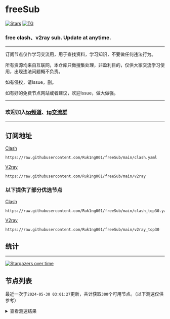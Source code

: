 # freeSub
[![Stars](https://img.shields.io/github/stars/Ruk1ng001/freeSub)](https://github.com/Ruk1ng001/freeSub/stargazers)
[![TG](https://img.shields.io/badge/Telegram-gray?logo=Telegram)](https://t.me/Ruk1ng001)
### free clash、v2ray sub. Update at anytime.

---

订阅节点仅作学习交流用，用于查找资料，学习知识，不要做任何违法行为。

所有资源均来自互联网，本仓库只做搜集处理，非盈利目的，仅供大家交流学习使用，出现违法问题概不负责。

如有侵权，请Issue，删。

如有好的免费节点网站或者建议，欢迎Issue，做大做强。

---

### 欢迎加入[tg频道](https://t.me/Ruk1ng001)、[tg交流群](https://t.me/+-e-b04EE5Cw2NmU1)

---

## 订阅地址
[Clash](https://raw.githubusercontent.com/Ruk1ng001/freeSub/main/clash.yaml)
```
https://raw.githubusercontent.com/Ruk1ng001/freeSub/main/clash.yaml
```
[V2ray](https://raw.githubusercontent.com/Ruk1ng001/freeSub/main/v2ray)
```
https://raw.githubusercontent.com/Ruk1ng001/freeSub/main/v2ray
```
### 以下提供了部分优选节点

[Clash](https://raw.githubusercontent.com/Ruk1ng001/freeSub/main/clash_top30.yaml)
```
https://raw.githubusercontent.com/Ruk1ng001/freeSub/main/clash_top30.yaml
```
[V2ray](https://raw.githubusercontent.com/Ruk1ng001/freeSub/main/v2ray_top30)
```
https://raw.githubusercontent.com/Ruk1ng001/freeSub/main/v2ray_top30
```

## 统计

---

[![Stargazers over time](https://starchart.cc/Ruk1ng001/freeSub.svg)](https://starchart.cc/Ruk1ng001/freeSub)

## 节点列表

最近一次于`2024-05-30 03:01:27`更新，共计获取`300`个可用节点。（以下测速仅供参考）

<details> <summary>查看测速结果</summary>

| 序号 | 节点 | 带宽 | 延迟 |
|:--:|:--:|:--:|:--:|
 | 1 | CN😈github.com/Ruk1ng001_-1638999904 | 4.14MB/s | 744.00ms |
 | 2 | HK😈github.com/Ruk1ng001_-210240711 | 4.11MB/s | 458.00ms |
 | 3 | CN😈github.com/Ruk1ng001_121861259 | 3.89MB/s | 453.00ms |
 | 4 | TW😈github.com/Ruk1ng001_2022772826 | 3.76MB/s | 495.00ms |
 | 5 | CN😈github.com/Ruk1ng001_609196830 | 3.72MB/s | 1731.00ms |
 | 6 | CN😈github.com/Ruk1ng001_193044642 | 3.70MB/s | 437.00ms |
 | 7 | CN😈github.com/Ruk1ng001_153864832 | 3.43MB/s | 632.00ms |
 | 8 | CN😈github.com/Ruk1ng001_-1714718932 | 3.37MB/s | 378.00ms |
 | 9 | CN😈github.com/Ruk1ng001_-7431999 | 3.34MB/s | 387.00ms |
 | 10 | HK😈github.com/Ruk1ng001_1781283003 | 3.34MB/s | 447.00ms |
 | 11 | CN😈github.com/Ruk1ng001_1482933334 | 3.34MB/s | 582.00ms |
 | 12 | CN😈github.com/Ruk1ng001_1125181774 | 3.19MB/s | 507.00ms |
 | 13 | HK😈github.com/Ruk1ng001_-198084423 | 3.11MB/s | 373.00ms |
 | 14 | Other😈github.com/Ruk1ng001_208737143 | 2.96MB/s | 500.00ms |
 | 15 | CH😈github.com/Ruk1ng001_-542589151 | 2.92MB/s | 574.00ms |
 | 16 | AU😈github.com/Ruk1ng001_-154105765 | 2.84MB/s | 514.00ms |
 | 17 | CN😈github.com/Ruk1ng001_106310646 | 2.81MB/s | 527.00ms |
 | 18 | CN😈github.com/Ruk1ng001_-1240602613 | 2.36MB/s | 504.00ms |
 | 19 | SG😈github.com/Ruk1ng001_819866919 | 2.33MB/s | 874.00ms |
 | 20 | HK😈github.com/Ruk1ng001_-2056381326 | 2.01MB/s | 744.00ms |
 | 21 | CN😈github.com/Ruk1ng001_-1255103907 | 1.99MB/s | 762.00ms |
 | 22 | KR😈github.com/Ruk1ng001_-1199331161 | 1.98MB/s | 707.00ms |
 | 23 | CN😈github.com/Ruk1ng001_-2087116798 | 1.98MB/s | 802.00ms |
 | 24 | Euro😈github.com/Ruk1ng001_-1279966270 | 1.97MB/s | 1149.00ms |
 | 25 | CN😈github.com/Ruk1ng001_773055385 | 1.97MB/s | 373.00ms |
 | 26 | CH😈github.com/Ruk1ng001_1238702783 | 1.95MB/s | 971.00ms |
 | 27 | HK😈github.com/Ruk1ng001_-1608408967 | 1.93MB/s | 792.00ms |
 | 28 | CN😈github.com/Ruk1ng001_-903636143 | 1.88MB/s | 528.00ms |
 | 29 | HK😈github.com/Ruk1ng001_-677114025 | 1.85MB/s | 801.00ms |
 | 30 | CN😈github.com/Ruk1ng001_197544522 | 1.84MB/s | 2176.00ms |
 | 31 | CH😈github.com/Ruk1ng001_-1001960495 | 1.79MB/s | 766.00ms |
 | 32 | TW😈github.com/Ruk1ng001_2005893287 | 1.73MB/s | 529.00ms |
 | 33 | JP😈github.com/Ruk1ng001_600031319 | 1.69MB/s | 454.00ms |
 | 34 | CA😈github.com/Ruk1ng001_218289681 | 1.64MB/s | 1213.00ms |
 | 35 | CN😈github.com/Ruk1ng001_1612293333 | 1.60MB/s | 2115.00ms |
 | 36 | CA😈github.com/Ruk1ng001_-1591117744 | 1.53MB/s | 1454.00ms |
 | 37 | CN😈github.com/Ruk1ng001_1279534408 | 1.53MB/s | 906.00ms |
 | 38 | HK😈github.com/Ruk1ng001_1203476530 | 1.53MB/s | 819.00ms |
 | 39 | CA😈github.com/Ruk1ng001_-1094650613 | 1.52MB/s | 1341.00ms |
 | 40 | CN😈github.com/Ruk1ng001_703306250 | 1.51MB/s | 431.00ms |
 | 41 | CA😈github.com/Ruk1ng001_1024170753 | 1.48MB/s | 1466.00ms |
 | 42 | CA😈github.com/Ruk1ng001_432632295 | 1.44MB/s | 1435.00ms |
 | 43 | CA😈github.com/Ruk1ng001_200979588 | 1.42MB/s | 1260.00ms |
 | 44 | CA😈github.com/Ruk1ng001_-301149059 | 1.42MB/s | 2196.00ms |
 | 45 | CA😈github.com/Ruk1ng001_692031390 | 1.42MB/s | 1063.00ms |
 | 46 | CA😈github.com/Ruk1ng001_-561045334 | 1.41MB/s | 1348.00ms |
 | 47 | CA😈github.com/Ruk1ng001_1262241565 | 1.40MB/s | 1754.00ms |
 | 48 | JP😈github.com/Ruk1ng001_118365489 | 1.40MB/s | 543.00ms |
 | 49 | SG😈github.com/Ruk1ng001_1604151024 | 1.38MB/s | 407.00ms |
 | 50 | UM😈github.com/Ruk1ng001_-1886715007 | 1.37MB/s | 1327.00ms |
 | 51 | UM😈github.com/Ruk1ng001_435540059 | 1.37MB/s | 1329.00ms |
 | 52 | CA😈github.com/Ruk1ng001_1007607298 | 1.36MB/s | 1688.00ms |
 | 53 | CN😈github.com/Ruk1ng001_1950986225 | 1.32MB/s | 717.00ms |
 | 54 | KR😈github.com/Ruk1ng001_336742953 | 1.30MB/s | 539.00ms |
 | 55 | SG😈github.com/Ruk1ng001_-2026700889 | 1.30MB/s | 444.00ms |
 | 56 | CN😈github.com/Ruk1ng001_1704349606 | 1.30MB/s | 703.00ms |
 | 57 | Other😈github.com/Ruk1ng001_901170620 | 1.30MB/s | 1002.00ms |
 | 58 | CN😈github.com/Ruk1ng001_482506552 | 1.29MB/s | 582.00ms |
 | 59 | CA😈github.com/Ruk1ng001_-1982420643 | 1.29MB/s | 1500.00ms |
 | 60 | UM😈github.com/Ruk1ng001_2092996903 | 1.28MB/s | 1193.00ms |
 | 61 | UM😈github.com/Ruk1ng001_312756856 | 1.28MB/s | 1052.00ms |
 | 62 | CA😈github.com/Ruk1ng001_-367652200 | 1.26MB/s | 1562.00ms |
 | 63 | FR😈github.com/Ruk1ng001_-1722029935 | 1.25MB/s | 1058.00ms |
 | 64 | SG😈github.com/Ruk1ng001_-576040174 | 1.22MB/s | 1022.00ms |
 | 65 | CA😈github.com/Ruk1ng001_-12115375 | 1.21MB/s | 1496.00ms |
 | 66 | JP😈github.com/Ruk1ng001_-360716951 | 1.20MB/s | 2076.00ms |
 | 67 | CA😈github.com/Ruk1ng001_-1344744970 | 1.19MB/s | 1632.00ms |
 | 68 | FR😈github.com/Ruk1ng001_-1967456951 | 1.19MB/s | 1575.00ms |
 | 69 | JP😈github.com/Ruk1ng001_-792950630 | 1.17MB/s | 417.00ms |
 | 70 | KR😈github.com/Ruk1ng001_-563409254 | 1.17MB/s | 1267.00ms |
 | 71 | JP😈github.com/Ruk1ng001_-1200691347 | 1.17MB/s | 534.00ms |
 | 72 | CN😈github.com/Ruk1ng001_-34100955 | 1.15MB/s | 846.00ms |
 | 73 | Asia😈github.com/Ruk1ng001_390994783 | 1.15MB/s | 1263.00ms |
 | 74 | CA😈github.com/Ruk1ng001_1885262548 | 1.15MB/s | 1609.00ms |
 | 75 | CA😈github.com/Ruk1ng001_519180423 | 1.14MB/s | 1083.00ms |
 | 76 | CA😈github.com/Ruk1ng001_2053352048 | 1.14MB/s | 1339.00ms |
 | 77 | UM😈github.com/Ruk1ng001_-2038148295 | 1.12MB/s | 1205.00ms |
 | 78 | CA😈github.com/Ruk1ng001_1840301856 | 1.12MB/s | 1564.00ms |
 | 79 | CA😈github.com/Ruk1ng001_-2085459911 | 1.11MB/s | 1787.00ms |
 | 80 | SG😈github.com/Ruk1ng001_149570347 | 1.10MB/s | 399.00ms |
 | 81 | CN😈github.com/Ruk1ng001_1121528462 | 1.09MB/s | 803.00ms |
 | 82 | SG😈github.com/Ruk1ng001_-2134427733 | 1.09MB/s | 477.00ms |
 | 83 | Other😈github.com/Ruk1ng001_-102191318 | 1.08MB/s | 1076.00ms |
 | 84 | TW😈github.com/Ruk1ng001_1799420314 | 1.08MB/s | 555.00ms |
 | 85 | TW😈github.com/Ruk1ng001_-1996740846 | 1.07MB/s | 532.00ms |
 | 86 | CA😈github.com/Ruk1ng001_-445362946 | 1.06MB/s | 1605.00ms |
 | 87 | CA😈github.com/Ruk1ng001_-824022223 | 1.05MB/s | 1924.00ms |
 | 88 | UM😈github.com/Ruk1ng001_532150856 | 1.03MB/s | 1698.00ms |
 | 89 | CH😈github.com/Ruk1ng001_319638692 | 1.02MB/s | 764.00ms |
 | 90 | CA😈github.com/Ruk1ng001_-1946169941 | 1.01MB/s | 1894.00ms |
 | 91 | Asia😈github.com/Ruk1ng001_-2138721955 | 1.01MB/s | 973.00ms |
 | 92 | CA😈github.com/Ruk1ng001_-1472012229 | 1.00MB/s | 2065.00ms |
 | 93 | UM😈github.com/Ruk1ng001_1196487454 | 1021.97KB/s | 1117.00ms |
 | 94 | CA😈github.com/Ruk1ng001_-1296741748 | 1019.13KB/s | 1489.00ms |
 | 95 | HK😈github.com/Ruk1ng001_-746840979 | 1012.41KB/s | 1403.00ms |
 | 96 | US😈github.com/Ruk1ng001_303307089 | 991.94KB/s | 1308.00ms |
 | 97 | Other😈github.com/Ruk1ng001_482699947 | 991.30KB/s | 537.00ms |
 | 98 | CN😈github.com/Ruk1ng001_1207210027 | 989.74KB/s | 848.00ms |
 | 99 | CN😈github.com/Ruk1ng001_825794549 | 989.25KB/s | 1481.00ms |
 | 100 | CN😈github.com/Ruk1ng001_-1518005797 | 988.12KB/s | 770.00ms |
 | 101 | UM😈github.com/Ruk1ng001_885467544 | 981.92KB/s | 1385.00ms |
 | 102 | Other😈github.com/Ruk1ng001_1184940032 | 976.69KB/s | 1636.00ms |
 | 103 | US😈github.com/Ruk1ng001_-192344495 | 976.54KB/s | 1129.00ms |
 | 104 | NL😈github.com/Ruk1ng001_459288418 | 946.74KB/s | 1352.00ms |
 | 105 | US😈github.com/Ruk1ng001_-1707966061 | 943.80KB/s | 995.00ms |
 | 106 | CH😈github.com/Ruk1ng001_337036286 | 926.71KB/s | 868.00ms |
 | 107 | NL😈github.com/Ruk1ng001_-1059410687 | 921.64KB/s | 1358.00ms |
 | 108 | US😈github.com/Ruk1ng001_-230454350 | 912.64KB/s | 1068.00ms |
 | 109 | SG😈github.com/Ruk1ng001_-2065841208 | 909.27KB/s | 2447.00ms |
 | 110 | NL😈github.com/Ruk1ng001_-1015548933 | 908.15KB/s | 1442.00ms |
 | 111 | CA😈github.com/Ruk1ng001_-1689549925 | 908.04KB/s | 1620.00ms |
 | 112 | US😈github.com/Ruk1ng001_2041363410 | 907.89KB/s | 1275.00ms |
 | 113 | CA😈github.com/Ruk1ng001_-316410428 | 904.73KB/s | 2012.00ms |
 | 114 | UM😈github.com/Ruk1ng001_282637129 | 900.03KB/s | 1168.00ms |
 | 115 | US😈github.com/Ruk1ng001_-1218805652 | 899.96KB/s | 1368.00ms |
 | 116 | CN😈github.com/Ruk1ng001_-431066672 | 883.39KB/s | 1283.00ms |
 | 117 | UM😈github.com/Ruk1ng001_1303543440 | 874.44KB/s | 1145.00ms |
 | 118 | CA😈github.com/Ruk1ng001_1602438490 | 854.34KB/s | 1800.00ms |
 | 119 | UM😈github.com/Ruk1ng001_664774932 | 850.18KB/s | 1400.00ms |
 | 120 | JP😈github.com/Ruk1ng001_-423513810 | 849.60KB/s | 833.00ms |
 | 121 | CA😈github.com/Ruk1ng001_-405288375 | 844.92KB/s | 1614.00ms |
 | 122 | TW😈github.com/Ruk1ng001_-717237826 | 837.07KB/s | 564.00ms |
 | 123 | US😈github.com/Ruk1ng001_1650935518 | 832.79KB/s | 783.00ms |
 | 124 | CA😈github.com/Ruk1ng001_-1716620041 | 827.04KB/s | 1665.00ms |
 | 125 | CN😈github.com/Ruk1ng001_734593672 | 822.85KB/s | 1730.00ms |
 | 126 | CA😈github.com/Ruk1ng001_369893907 | 817.98KB/s | 2044.00ms |
 | 127 | CA😈github.com/Ruk1ng001_1132634313 | 795.17KB/s | 992.00ms |
 | 128 | Other😈github.com/Ruk1ng001_1849366068 | 783.31KB/s | 852.00ms |
 | 129 | CN😈github.com/Ruk1ng001_-1515620563 | 780.16KB/s | 666.00ms |
 | 130 | CA😈github.com/Ruk1ng001_775476669 | 778.78KB/s | 1597.00ms |
 | 131 | CN😈github.com/Ruk1ng001_-1929284633 | 764.34KB/s | 769.00ms |
 | 132 | UM😈github.com/Ruk1ng001_-862566499 | 755.44KB/s | 1313.00ms |
 | 133 | CH😈github.com/Ruk1ng001_864906418 | 754.77KB/s | 1057.00ms |
 | 134 | US😈github.com/Ruk1ng001_750938217 | 750.58KB/s | 892.00ms |
 | 135 | NL😈github.com/Ruk1ng001_-331801907 | 739.27KB/s | 720.00ms |
 | 136 | US😈github.com/Ruk1ng001_1878698898 | 737.77KB/s | 802.00ms |
 | 137 | CA😈github.com/Ruk1ng001_1357640315 | 734.38KB/s | 1203.00ms |
 | 138 | CN😈github.com/Ruk1ng001_-2133440890 | 732.05KB/s | 851.00ms |
 | 139 | CN😈github.com/Ruk1ng001_-2053381123 | 728.02KB/s | 611.00ms |
 | 140 | CN😈github.com/Ruk1ng001_1843838071 | 720.33KB/s | 1334.00ms |
 | 141 | CN😈github.com/Ruk1ng001_1708283347 | 720.06KB/s | 957.00ms |
 | 142 | US😈github.com/Ruk1ng001_1490566360 | 715.33KB/s | 786.00ms |
 | 143 | CA😈github.com/Ruk1ng001_-2111222179 | 714.79KB/s | 1546.00ms |
 | 144 | CN😈github.com/Ruk1ng001_705449927 | 713.66KB/s | 1712.00ms |
 | 145 | DE😈github.com/Ruk1ng001_-1384580180 | 699.75KB/s | 1036.00ms |
 | 146 | UM😈github.com/Ruk1ng001_-1134419434 | 698.72KB/s | 981.00ms |
 | 147 | Euro😈github.com/Ruk1ng001_1455062586 | 689.41KB/s | 729.00ms |
 | 148 | NL😈github.com/Ruk1ng001_-1100658875 | 684.79KB/s | 725.00ms |
 | 149 | CN😈github.com/Ruk1ng001_1756240449 | 677.97KB/s | 707.00ms |
 | 150 | CA😈github.com/Ruk1ng001_-396496849 | 677.46KB/s | 1393.00ms |
 | 151 | CA😈github.com/Ruk1ng001_1683630258 | 669.11KB/s | 2928.00ms |
 | 152 | CN😈github.com/Ruk1ng001_399503400 | 662.73KB/s | 1487.00ms |
 | 153 | CH😈github.com/Ruk1ng001_-1180987789 | 660.30KB/s | 899.00ms |
 | 154 | US😈github.com/Ruk1ng001_-424472426 | 655.92KB/s | 947.00ms |
 | 155 | CN😈github.com/Ruk1ng001_-1782810545 | 653.43KB/s | 1389.00ms |
 | 156 | FR😈github.com/Ruk1ng001_-1326948871 | 643.28KB/s | 1052.00ms |
 | 157 | JP😈github.com/Ruk1ng001_762803762 | 640.77KB/s | 993.00ms |
 | 158 | CN😈github.com/Ruk1ng001_-25292998 | 635.70KB/s | 1242.00ms |
 | 159 | UM😈github.com/Ruk1ng001_2142616537 | 632.88KB/s | 1435.00ms |
 | 160 | CA😈github.com/Ruk1ng001_-290966375 | 632.57KB/s | 1007.00ms |
 | 161 | RU😈github.com/Ruk1ng001_2136017145 | 621.29KB/s | 1106.00ms |
 | 162 | US😈github.com/Ruk1ng001_445023364 | 614.27KB/s | 1008.00ms |
 | 163 | CA😈github.com/Ruk1ng001_184998897 | 601.59KB/s | 2056.00ms |
 | 164 | CA😈github.com/Ruk1ng001_-1976829424 | 594.57KB/s | 2329.00ms |
 | 165 | UM😈github.com/Ruk1ng001_-1090185355 | 589.77KB/s | 1544.00ms |
 | 166 | CA😈github.com/Ruk1ng001_-1225616120 | 585.86KB/s | 2238.00ms |
 | 167 | CA😈github.com/Ruk1ng001_2072947251 | 581.76KB/s | 1749.00ms |
 | 168 | Euro😈github.com/Ruk1ng001_-1957118386 | 579.43KB/s | 605.00ms |
 | 169 | ChatGPT😈github.com/Ruk1ng001_2025297249 | 577.92KB/s | 585.00ms |
 | 170 | GB😈github.com/Ruk1ng001_-183753107 | 576.95KB/s | 902.00ms |
 | 171 | Other😈github.com/Ruk1ng001_1756145984 | 576.51KB/s | 1517.00ms |
 | 172 | Other😈github.com/Ruk1ng001_495783260 | 565.55KB/s | 1052.00ms |
 | 173 | Americas😈github.com/Ruk1ng001_-486914903 | 563.38KB/s | 473.00ms |
 | 174 | UM😈github.com/Ruk1ng001_-1006573877 | 556.67KB/s | 1913.00ms |
 | 175 | CA😈github.com/Ruk1ng001_879568574 | 513.70KB/s | 448.00ms |
 | 176 | CH😈github.com/Ruk1ng001_-1024973147 | 508.97KB/s | 977.00ms |
 | 177 | CA😈github.com/Ruk1ng001_-1734462663 | 487.70KB/s | 1656.00ms |
 | 178 | NL😈github.com/Ruk1ng001_1236911722 | 474.85KB/s | 1443.00ms |
 | 179 | CN😈github.com/Ruk1ng001_-1922129779 | 457.42KB/s | 493.00ms |
 | 180 | CN😈github.com/Ruk1ng001_85191296 | 449.06KB/s | 1113.00ms |
 | 181 | CA😈github.com/Ruk1ng001_-1447900392 | 444.40KB/s | 1998.00ms |
 | 182 | US😈github.com/Ruk1ng001_-713568614 | 434.31KB/s | 1602.00ms |
 | 183 | TW😈github.com/Ruk1ng001_375656107 | 377.77KB/s | 2288.00ms |
 | 184 | NL😈github.com/Ruk1ng001_1909749058 | 373.56KB/s | 1577.00ms |
 | 185 | CN😈github.com/Ruk1ng001_-1908810807 | 372.29KB/s | 1112.00ms |
 | 186 | CA😈github.com/Ruk1ng001_1678970574 | 371.62KB/s | 2471.00ms |
 | 187 | CA😈github.com/Ruk1ng001_-394796428 | 361.53KB/s | 1651.00ms |
 | 188 | CH😈github.com/Ruk1ng001_-315924638 | 353.36KB/s | 1147.00ms |
 | 189 | CA😈github.com/Ruk1ng001_1535759597 | 345.69KB/s | 1525.00ms |
 | 190 | CA😈github.com/Ruk1ng001_1822010211 | 344.05KB/s | 2411.00ms |
 | 191 | US😈github.com/Ruk1ng001_-1248491955 | 340.95KB/s | 1597.00ms |
 | 192 | RU😈github.com/Ruk1ng001_-577660598 | 333.37KB/s | 2937.00ms |
 | 193 | CA😈github.com/Ruk1ng001_1295306959 | 328.03KB/s | 2574.00ms |
 | 194 | HK😈github.com/Ruk1ng001_-166473483 | 324.85KB/s | 2869.00ms |
 | 195 | CN😈github.com/Ruk1ng001_-826177220 | 324.25KB/s | 868.00ms |
 | 196 | US😈github.com/Ruk1ng001_-1298904919 | 322.83KB/s | 955.00ms |
 | 197 | SG😈github.com/Ruk1ng001_-1967551594 | 321.48KB/s | 521.00ms |
 | 198 | CN😈github.com/Ruk1ng001_999422102 | 318.99KB/s | 1050.00ms |
 | 199 | CH😈github.com/Ruk1ng001_658831828 | 318.75KB/s | 1358.00ms |
 | 200 | CA😈github.com/Ruk1ng001_1062804145 | 317.93KB/s | 1329.00ms |
 | 201 | Other😈github.com/Ruk1ng001_-1501186216 | 312.63KB/s | 681.00ms |
 | 202 | CA😈github.com/Ruk1ng001_1681861153 | 304.77KB/s | 2839.00ms |
 | 203 | CA😈github.com/Ruk1ng001_-1607020291 | 303.97KB/s | 2033.00ms |
 | 204 | CA😈github.com/Ruk1ng001_39863998 | 302.57KB/s | 1256.00ms |
 | 205 | CA😈github.com/Ruk1ng001_2003495174 | 301.07KB/s | 2103.00ms |
 | 206 | NL😈github.com/Ruk1ng001_-159133177 | 300.65KB/s | 1835.00ms |
 | 207 | CN😈github.com/Ruk1ng001_-1331837002 | 291.83KB/s | 1262.00ms |
 | 208 | Americas😈github.com/Ruk1ng001_-1615409974 | 289.09KB/s | 1576.00ms |
 | 209 | CN😈github.com/Ruk1ng001_740724400 | 278.80KB/s | 807.00ms |
 | 210 | US😈github.com/Ruk1ng001_-1988160839 | 277.37KB/s | 1646.00ms |
 | 211 | SG😈github.com/Ruk1ng001_-2131096342 | 276.94KB/s | 2938.00ms |
 | 212 | GB😈github.com/Ruk1ng001_746654693 | 273.48KB/s | 909.00ms |
 | 213 | JP😈github.com/Ruk1ng001_-517696060 | 271.87KB/s | 2500.00ms |
 | 214 | GB😈github.com/Ruk1ng001_-930683319 | 259.69KB/s | 1215.00ms |
 | 215 | Other😈github.com/Ruk1ng001_362505136 | 254.90KB/s | 2034.00ms |
 | 216 | CA😈github.com/Ruk1ng001_-1787101752 | 254.75KB/s | 2808.00ms |
 | 217 | CH😈github.com/Ruk1ng001_1903292082 | 254.27KB/s | 2344.00ms |
 | 218 | CA😈github.com/Ruk1ng001_1090519050 | 253.62KB/s | 2167.00ms |
 | 219 | CA😈github.com/Ruk1ng001_779087086 | 253.48KB/s | 2200.00ms |
 | 220 | CA😈github.com/Ruk1ng001_2062865242 | 252.91KB/s | 2247.00ms |
 | 221 | US😈github.com/Ruk1ng001_-465892498 | 248.37KB/s | 1910.00ms |
 | 222 | DE😈github.com/Ruk1ng001_1796700239 | 247.80KB/s | 1840.00ms |
 | 223 | UM😈github.com/Ruk1ng001_1303578646 | 247.31KB/s | 2850.00ms |
 | 224 | TW😈github.com/Ruk1ng001_-929620169 | 245.46KB/s | 1596.00ms |
 | 225 | Other😈github.com/Ruk1ng001_1125428472 | 238.81KB/s | 1934.00ms |
 | 226 | CN😈github.com/Ruk1ng001_512660006 | 238.64KB/s | 798.00ms |
 | 227 | CA😈github.com/Ruk1ng001_663807944 | 236.90KB/s | 2627.00ms |
 | 228 | CA😈github.com/Ruk1ng001_-1182257461 | 230.62KB/s | 1757.00ms |
 | 229 | Americas😈github.com/Ruk1ng001_-582961225 | 226.07KB/s | 2440.00ms |
 | 230 | UM😈github.com/Ruk1ng001_1076375240 | 217.40KB/s | 1241.00ms |
 | 231 | CN😈github.com/Ruk1ng001_899571250 | 214.88KB/s | 1884.00ms |
 | 232 | TW😈github.com/Ruk1ng001_-506153438 | 211.13KB/s | 2382.00ms |
 | 233 | SG😈github.com/Ruk1ng001_-1533174807 | 204.07KB/s | 1356.00ms |
 | 234 | US😈github.com/Ruk1ng001_2008536902 | 200.59KB/s | 2875.00ms |
 | 235 | CA😈github.com/Ruk1ng001_819888097 | 199.96KB/s | 1900.00ms |
 | 236 | KZ😈github.com/Ruk1ng001_-581594089 | 198.60KB/s | 1477.00ms |
 | 237 | CN😈github.com/Ruk1ng001_-2102876083 | 195.61KB/s | 711.00ms |
 | 238 | CA😈github.com/Ruk1ng001_-745706713 | 190.36KB/s | 2846.00ms |
 | 239 | CA😈github.com/Ruk1ng001_1205496303 | 187.45KB/s | 1635.00ms |
 | 240 | CA😈github.com/Ruk1ng001_-1506424712 | 182.50KB/s | 2148.00ms |
 | 241 | CA😈github.com/Ruk1ng001_-1409113450 | 182.03KB/s | 2840.00ms |
 | 242 | CA😈github.com/Ruk1ng001_961392496 | 179.96KB/s | 1497.00ms |
 | 243 | FR😈github.com/Ruk1ng001_-1949501828 | 179.87KB/s | 1318.00ms |
 | 244 | Other😈github.com/Ruk1ng001_1996931643 | 178.60KB/s | 2509.00ms |
 | 245 | GB😈github.com/Ruk1ng001_153628593 | 173.93KB/s | 946.00ms |
 | 246 | JP😈github.com/Ruk1ng001_-1057562907 | 172.93KB/s | 882.00ms |
 | 247 | CH😈github.com/Ruk1ng001_118412092 | 162.44KB/s | 448.00ms |
 | 248 | CN😈github.com/Ruk1ng001_1072448742 | 157.16KB/s | 1279.00ms |
 | 249 | CA😈github.com/Ruk1ng001_-1833797449 | 156.14KB/s | 2408.00ms |
 | 250 | CN😈github.com/Ruk1ng001_-324042234 | 155.41KB/s | 816.00ms |
 | 251 | CA😈github.com/Ruk1ng001_1238856864 | 154.20KB/s | 2759.00ms |
 | 252 | CN😈github.com/Ruk1ng001_-1784601529 | 153.62KB/s | 1127.00ms |
 | 253 | GB😈github.com/Ruk1ng001_-1800882433 | 150.45KB/s | 1166.00ms |
 | 254 | CA😈github.com/Ruk1ng001_-325878939 | 148.76KB/s | 2489.00ms |
 | 255 | PL😈github.com/Ruk1ng001_-1469094614 | 148.15KB/s | 1327.00ms |
 | 256 | CN😈github.com/Ruk1ng001_261755896 | 144.47KB/s | 2099.00ms |
 | 257 | CA😈github.com/Ruk1ng001_-1820981653 | 143.56KB/s | 1551.00ms |
 | 258 | CA😈github.com/Ruk1ng001_-451474164 | 141.07KB/s | 1945.00ms |
 | 259 | CA😈github.com/Ruk1ng001_-1302396452 | 140.94KB/s | 1700.00ms |
 | 260 | Other😈github.com/Ruk1ng001_210722289 | 137.89KB/s | 1469.00ms |
 | 261 | CN😈github.com/Ruk1ng001_-1643950267 | 137.48KB/s | 733.00ms |
 | 262 | JP😈github.com/Ruk1ng001_1569210954 | 136.64KB/s | 836.00ms |
 | 263 | CA😈github.com/Ruk1ng001_1362513501 | 134.88KB/s | 1870.00ms |
 | 264 | CA😈github.com/Ruk1ng001_2096260033 | 133.94KB/s | 2721.00ms |
 | 265 | Other😈github.com/Ruk1ng001_45319295 | 132.54KB/s | 2033.00ms |
 | 266 | UM😈github.com/Ruk1ng001_-357077676 | 130.41KB/s | 1831.00ms |
 | 267 | CN😈github.com/Ruk1ng001_1551495728 | 129.31KB/s | 659.00ms |
 | 268 | CN😈github.com/Ruk1ng001_907012939 | 125.62KB/s | 845.00ms |
 | 269 | US😈github.com/Ruk1ng001_-1926413983 | 123.09KB/s | 1192.00ms |
 | 270 | CA😈github.com/Ruk1ng001_-971398023 | 120.51KB/s | 2881.00ms |
 | 271 | PL😈github.com/Ruk1ng001_2003694128 | 120.31KB/s | 1578.00ms |
 | 272 | CN😈github.com/Ruk1ng001_-1895904175 | 119.11KB/s | 729.00ms |
 | 273 | HK😈github.com/Ruk1ng001_1988319447 | 117.97KB/s | 1846.00ms |
 | 274 | Other😈github.com/Ruk1ng001_-1438794936 | 117.85KB/s | 2127.00ms |
 | 275 | Americas😈github.com/Ruk1ng001_1397889987 | 115.56KB/s | 2656.00ms |
 | 276 | JP😈github.com/Ruk1ng001_2108469038 | 111.80KB/s | 1710.00ms |
 | 277 | Other😈github.com/Ruk1ng001_-166003399 | 106.97KB/s | 2176.00ms |
 | 278 | Euro😈github.com/Ruk1ng001_524860827 | 100.66KB/s | 1890.00ms |
 | 279 | US😈github.com/Ruk1ng001_295849415 | 100.22KB/s | 2117.00ms |
 | 280 | US😈github.com/Ruk1ng001_-234558492 | 98.87KB/s | 2030.00ms |
 | 281 | SG😈github.com/Ruk1ng001_-414846659 | 96.61KB/s | 2181.00ms |
 | 282 | GB😈github.com/Ruk1ng001_-69782193 | 96.05KB/s | 929.00ms |
 | 283 | CA😈github.com/Ruk1ng001_-1279732692 | 94.91KB/s | 1569.00ms |
 | 284 | CA😈github.com/Ruk1ng001_1019038880 | 90.77KB/s | 1685.00ms |
 | 285 | CA😈github.com/Ruk1ng001_-2025883988 | 89.01KB/s | 1937.00ms |
 | 286 | CA😈github.com/Ruk1ng001_1709866853 | 88.86KB/s | 1646.00ms |
 | 287 | CH😈github.com/Ruk1ng001_407303694 | 88.29KB/s | 2711.00ms |
 | 288 | US😈github.com/Ruk1ng001_773442453 | 87.92KB/s | 1454.00ms |
 | 289 | GB😈github.com/Ruk1ng001_-1526380163 | 81.30KB/s | 1177.00ms |
 | 290 | CN😈github.com/Ruk1ng001_535410740 | 80.41KB/s | 1207.00ms |
 | 291 | GB😈github.com/Ruk1ng001_1896073365 | 77.16KB/s | 928.00ms |
 | 292 | NL😈github.com/Ruk1ng001_-1308147619 | 74.81KB/s | 2572.00ms |
 | 293 | CN😈github.com/Ruk1ng001_536822818 | 72.96KB/s | 1519.00ms |
 | 294 | SG😈github.com/Ruk1ng001_578114619 | 68.75KB/s | 2380.00ms |
 | 295 | JP😈github.com/Ruk1ng001_-203949420 | 66.77KB/s | 897.00ms |
 | 296 | US😈github.com/Ruk1ng001_933464242 | 62.17KB/s | 1211.00ms |
 | 297 | CN😈github.com/Ruk1ng001_1960632347 | 60.27KB/s | 1547.00ms |
 | 298 | RU😈github.com/Ruk1ng001_-1393123380 | 59.28KB/s | 2888.00ms |
 | 299 | CN😈github.com/Ruk1ng001_1673641397 | 54.63KB/s | 1383.00ms |
 | 300 | CN😈github.com/Ruk1ng001_2121892508 | 54.27KB/s | 1295.00ms |


</details>